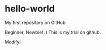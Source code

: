 hello-world
===========

My first repository on GitHub

Beginner, Newbie! :)
This is my trial on github. 

Modify!

